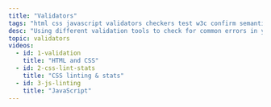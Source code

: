 ```yaml
---
title: "Validators"
tags: "html css javascript validators checkers test w3c confirm semantics standards"
desc: "Using different validation tools to check for common errors in your code."
topic: validators
videos:
  - id: 1-validation
    title: "HTML and CSS"
  - id: 2-css-lint-stats
    title: "CSS linting & stats"
  - id: 3-js-linting
    title: "JavaScript"
---
```

